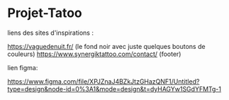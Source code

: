 # Projet-Tatoo

liens des sites d'inspirations :

https://vaguedenuit.fr/ (le fond noir avec juste quelques boutons de couleurs)
https://www.synergiktattoo.com/contact/ (footer)

lien figma:

https://www.figma.com/file/XPJZnaJ4BZkJtzGHazQNF1/Untitled?type=design&node-id=0%3A1&mode=design&t=dyHAGYw1SGdYFMTg-1


